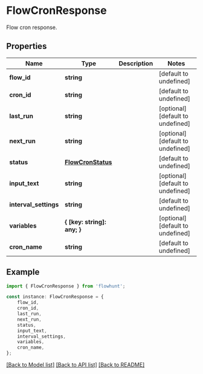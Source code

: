 # FlowCronResponse

Flow cron response.

## Properties

Name | Type | Description | Notes
------------ | ------------- | ------------- | -------------
**flow_id** | **string** |  | [default to undefined]
**cron_id** | **string** |  | [default to undefined]
**last_run** | **string** |  | [optional] [default to undefined]
**next_run** | **string** |  | [optional] [default to undefined]
**status** | [**FlowCronStatus**](FlowCronStatus.md) |  | [default to undefined]
**input_text** | **string** |  | [optional] [default to undefined]
**interval_settings** | **string** |  | [default to undefined]
**variables** | **{ [key: string]: any; }** |  | [optional] [default to undefined]
**cron_name** | **string** |  | [default to undefined]

## Example

```typescript
import { FlowCronResponse } from 'flowhunt';

const instance: FlowCronResponse = {
    flow_id,
    cron_id,
    last_run,
    next_run,
    status,
    input_text,
    interval_settings,
    variables,
    cron_name,
};
```

[[Back to Model list]](../README.md#documentation-for-models) [[Back to API list]](../README.md#documentation-for-api-endpoints) [[Back to README]](../README.md)
